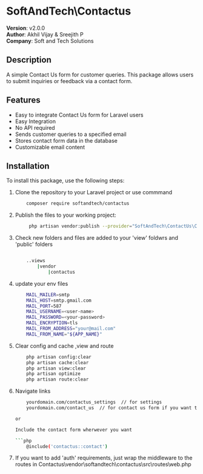 # SoftAndTech\Contactus

**Version**: v2.0.0  
**Author**: Akhil Vijay & Sreejith P  
**Company**: Soft and Tech Solutions  


## Description
A simple Contact Us form for customer queries. This package allows users to submit inquiries or feedback via a contact form. 

## Features
- Easy to integrate Contact Us form for Laravel users
- Easy Integration
- No API required
- Sends customer queries to a specified email
- Stores contact form data in the database
- Customizable email content

## Installation
To install this package, use the following steps:

1. Clone the repository to your Laravel project or use commmand

    ```bash
        composer require softandtech/contactus

2. Publish the files to your working project:

   ```bash
        php artisan vendor:publish --provider="SoftAndTech\ContactUs\ContactUsServiceProvider"


3. Check new folders and files are added to your 'view' foldwrs and 'public' folders

    ```bash 
    
        ..views
            |vendor
                |contactus 
    
4. update your env files 
    ```bash
        MAIL_MAILER=smtp
        MAIL_HOST=smtp.gmail.com
        MAIL_PORT=587
        MAIL_USERNAME=<user-name>
        MAIL_PASSWORD=<your-password>
        MAIL_ENCRYPTION=tls
        MAIL_FROM_ADDRESS="your@mail.com"
        MAIL_FROM_NAME="${APP_NAME}"

5. Clear config and cache ,view and route

    ```bash
        php artisan config:clear
        php artisan cache:clear
        php artisan view:clear
        php artisan optimize
        php artisan route:clear

6. Navigate links

    ```bash
        yourdomain.com/contactus_settings  // for settings
        yourdomain.com/contact_us  // for contact us form if you want to run the form directly

    or
    
    Include the contact form wherwever you want

    ```php
        @include('contactus::contact')

7. If you want to add 'auth' requirements, just wrap the middleware to the routes in
        Contactus\vendor\softandtech\contactus\src\routes\web.php